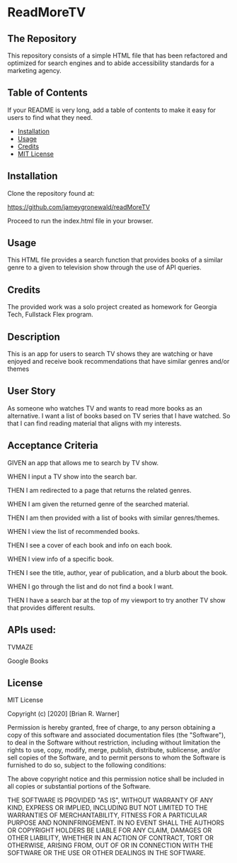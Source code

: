 # ReadMoreTV

## The Repository

This repository consists of a simple HTML file that has been refactored and optimized for search engines and to abide accessibility standards  for a marketing agency. 


## Table of Contents 

If your README is very long, add a table of contents to make it easy for users to find what they need.

* [Installation](#installation)
* [Usage](#usage)
* [Credits](#credits)
* [MIT License](#mit_license)

## Installation

Clone the repository found at:

https://github.com/jameygronewald/readMoreTV

Proceed to run the index.html file in your browser.

## Usage 

This HTML file provides a search function that provides books of a similar genre to a given to television show through the use of API queries.

## Credits

The provided work was a solo project created as homework for Georgia Tech, Fullstack Flex program.


## Description
This is an app for users to search TV shows they are watching or have enjoyed and receive book recommendations that have similar genres and/or themes

## User Story

As someone who watches TV and wants to read more books as an alternative.
I want a list of books based on TV series that I have watched.
So that I can find reading material that aligns with my interests.

## Acceptance Criteria

GIVEN an app that allows me to search by TV show.

WHEN I input a TV show into the search bar.

THEN I am redirected to a page that returns the related genres.

WHEN I am given the returned genre of the searched material.

THEN I am then provided with a list of books with similar genres/themes.

WHEN I view the list of recommended books.

THEN I see a cover of each book and info on each book.

WHEN I view info of a specific book.

THEN I see the title, author, year of publication, and a blurb about the book.

WHEN I go through the list and do not find a book I want.

THEN I have a search bar at the top of my viewport to try another TV show that provides different results.

## APIs used: 
TVMAZE

Google Books

## License

MIT License

Copyright (c) [2020] [Brian R. Warner]

Permission is hereby granted, free of charge, to any person obtaining a copy
of this software and associated documentation files (the "Software"), to deal
in the Software without restriction, including without limitation the rights
to use, copy, modify, merge, publish, distribute, sublicense, and/or sell
copies of the Software, and to permit persons to whom the Software is
furnished to do so, subject to the following conditions:

The above copyright notice and this permission notice shall be included in all
copies or substantial portions of the Software.

THE SOFTWARE IS PROVIDED "AS IS", WITHOUT WARRANTY OF ANY KIND, EXPRESS OR
IMPLIED, INCLUDING BUT NOT LIMITED TO THE WARRANTIES OF MERCHANTABILITY,
FITNESS FOR A PARTICULAR PURPOSE AND NONINFRINGEMENT. IN NO EVENT SHALL THE
AUTHORS OR COPYRIGHT HOLDERS BE LIABLE FOR ANY CLAIM, DAMAGES OR OTHER
LIABILITY, WHETHER IN AN ACTION OF CONTRACT, TORT OR OTHERWISE, ARISING FROM,
OUT OF OR IN CONNECTION WITH THE SOFTWARE OR THE USE OR OTHER DEALINGS IN THE
SOFTWARE.


